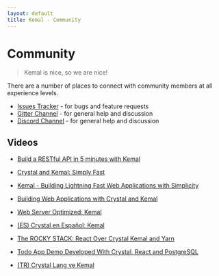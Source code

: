 ```yaml
---
layout: default
title: Kemal - Community
---
```


# Community

> Kemal is nice, so we are nice!

There are a number of places to connect with community members at all experience levels.

- <a href="https://github.com/kemalcr/kemal/issues">Issues Tracker</a> - for bugs and feature requests
- <a href="https://gitter.im/sdogruyol/kemal">Gitter Channel</a>  - for general help and discussion
- <a href="https://discord.gg/prSVAZJEpz">Discord Channel</a> - for general help and discussion

## Videos

- [Build a RESTful API in 5 minutes with Kemal](https://youtu.be/6CHdjlgnE5U)

- [Crystal and Kemal: Simply Fast](https://www.youtube.com/watch?v=OkM42UKhjsk)

- [Kemal - Building Lightning Fast Web Applications with Simplicity](https://www.youtube.com/watch?v=KJB-nAoRSr8)

- [Building Web Applications with Crystal and Kemal](https://www.youtube.com/watch?v=XPLsQ88XOiQ)

- [Web Server Optimized: Kemal](https://www.youtube.com/watch?v=0OFiLfXXodg)

- [(ES) Crystal en Español: Kemal](https://www.youtube.com/watch?v=DT7gRIaKQqg)

- [The ROCKY STACK: React Over Crystal Kemal and Yarn](https://www.youtube.com/watch?v=szz1QFZPCrA&list=PL_ZUs2eBjBit8P2r3jntJMtw2hOHuXE1w)

- [Todo App Demo Developed With Crystal, React and PostgreSQL](https://www.youtube.com/watch?v=6KzPGp87YCw)

- [(TR) Crystal Lang ve Kemal](https://www.youtube.com/watch?v=LOAahRnsIpk)